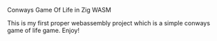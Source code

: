 Conways Game Of Life in Zig WASM

This is my first proper webassembly project which is a simple conways game of life game. Enjoy! 